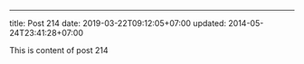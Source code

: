 ---
title: Post 214
date: 2019-03-22T09:12:05+07:00
updated: 2014-05-24T23:41:28+07:00

This is content of post 214